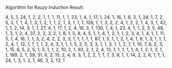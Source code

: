 Algorithm for Rauzy Induction
Result: 

4, 5, 1, 24, 1, 2, 2, 1, 1, 1, 11, 1, 1, 23, 1, 4, 1, 17, 1, 24, 1, 16, 1, 8, 3, 1, 24, 1, 7, 2, 5, 3, 1, 1, 4, 1, 3, 1, 2, 1, 1, 2, 1, 3, 1, 1, 1, 128, 1, 1, 3, 2, 2, 4, 1, 2, 2, 1, 4, 3, 1, 42, 1, 1, 2, 14, 3, 1, 1, 27, 4, 1, 17, 1, 2, 4, 10, 3, 1, 130, 1, 4, 1, 23, 4, 1, 1, 2, 3, 5, 48, 1, 3, 1, 2, 4, 37, 2, 2, 3, 2, 1, 8, 1, 5, 8, 4, 5, 1, 1, 4, 1, 2, 1, 1, 2, 3, 4, 1, 4, 1, 1, 11, 5, 1, 4, 16, 1, 1, 3, 2, 4, 2, 2, 3, 3, 1, 1, 1, 1, 1, 87, 1, 5, 1, 1, 2, 1, 4, 1, 6, 1, 3, 1, 1, 1, 2, 4, 1, 12, 1, 1, 1, 1, 2, 4, 3, 1, 1, 1, 5, 2, 5, 3, 3, 1, 1, 3, 1, 1, 2, 7, 1, 10, 7, 8, 2, 3, 1, 15, 6, 5, 2, 5, 1, 3, 1, 1, 2, 10, 2, 1, 92, 2, 1, 2, 4, 13, 1, 1, 1, 1, 1, 4, 1, 2, 1, 3, 1, 1, 189, 2, 1, 39, 31, 6, 2, 15, 2, 4, 9, 3, 1, 2, 2, 1, 1, 7, 3, 9, 1, 1, 14, 2, 2, 6, 1, 1, 1, 24, 1, 3, 1, 2, 1, 46, 3, 2, 13, 1

